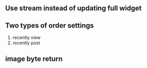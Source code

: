## Use stream instead of updating full widget

## Two types of order settings
   1. recently view
   2. recently post

## image byte return